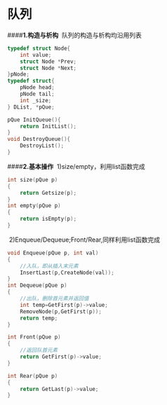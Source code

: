 # **队列**
####**1.构造与析构**
&nbsp;队列的构造与析构均沿用列表
```c
typedef struct Node{
    int value;
    struct Node *Prev;
    struct Node *Next;
}pNode;
typedef struct{
    pNode head;
    pNode tail;
    int _size;
} DList, *pQue;

pQue InitQueue(){
    return InitList();
}
void DestroyQueue(){
    DestroyList();
}
```
####**2.基本操作**
&nbsp;1)size/empty，利用list函数完成
```c
int size(pQue p)
{
    return Getsize(p);
}
int empty(pQue p)
{
    return isEmpty(p);
}
```
&nbsp;2)Enqueue/Dequeue;Front/Rear,同样利用list函数完成
```c
void Enqueue(pQue p, int val)
{
    //入队，即从插入末元素
    InsertLast(p,CreateNode(val));
}
int Dequeue(pQue p)
{
    //出队，删除首元素并返回值
    int temp=GetFirst(p)->value;
    RemoveNode(p,GetFirst(p));
    return temp;
}

int Front(pQue p)
{
    //返回队首元素
    return GetFirst(p)->value;
}

int Rear(pQue p)
{
    return GetLast(p)->value;
}
```
